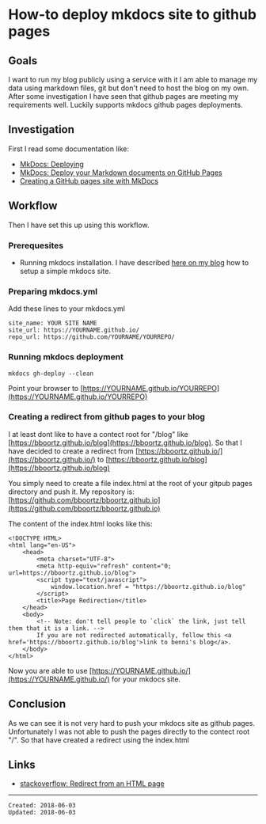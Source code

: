 # How-to deploy mkdocs site to github pages

## Goals

I want to run my blog publicly using a service with it I am able to manage my data using markdown files, git but don't need to host the blog on my own. After some investigation I have seen that github pages are meeting my requirements well. Luckily supports mkdocs github pages deployments.


## Investigation

First I read some documentation like:

* [MkDocs: Deploying](https://www.mkdocs.org/#deploying)
* [MkDocs: Deploy your Markdown documents on GitHub Pages](https://vinta.ws/code/using-mkdocs-to-deploy-your-markdown-documents-on-github-pages.html)
* [Creating a GitHub pages site with MkDocs](https://workbook.craftingdigitalhistory.ca/supporting%20materials/gh-pages/)


## Workflow

Then I have set this up using this workflow.

### Prerequesites

* Running mkdocs installation. I have described [here on my blog](2018_05_27_How-to-build-a-simple-blog-site.md) how to setup a simple mkdocs site.


### Preparing mkdocs.yml

Add these lines to your mkdocs.yml

```
site_name: YOUR SITE NAME
site_url: https://YOURNAME.github.io/
repo_url: https://github.com/YOURNAME/YOURREPO/
```

### Running mkdocs deployment

```
mkdocs gh-deploy --clean
```

Point your browser to [https://YOURNAME.github.io/YOURREPO](https://YOURNAME.github.io/YOURREPO)

### Creating a redirect from github pages to your blog

I at least dont like to have a contect root for "/blog" like [https://bboortz.github.io/blog](https://bboortz.github.io/blog). 
So that I have decided to create a redirect from [https://bboortz.github.io/](https://bboortz.github.io/) to [https://bboortz.github.io/blog](https://bboortz.github.io/blog)

You simply need to create a file index.html at the root of your gitpub pages directory and push it. My repository is: [https://github.com/bboortz/bboortz.github.io](https://github.com/bboortz/bboortz.github.io)


The content of the index.html looks like this:
```
<!DOCTYPE HTML>
<html lang="en-US">
    <head>
        <meta charset="UTF-8">
        <meta http-equiv="refresh" content="0; url=https://bboortz.github.io/blog">
        <script type="text/javascript">
            window.location.href = "https://bboortz.github.io/blog"
        </script>
        <title>Page Redirection</title>
    </head>
    <body>
        <!-- Note: don't tell people to `click` the link, just tell them that it is a link. -->
        If you are not redirected automatically, follow this <a href='https://bboortz.github.io/blog'>link to benni's blog</a>.
    </body>
</html>

```

Now you are able to use [https://YOURNAME.github.io/](https://YOURNAME.github.io/) for your mkdocs site.


## Conclusion

As we can see it is not very hard to push your mkdocs site as github pages. Unfortunately I was not able to push the pages directly to the contect root "/". So that have created a redirect using the index.html


## Links

* [stackoverflow: Redirect from an HTML page](https://stackoverflow.com/questions/5411538/redirect-from-an-html-page)


---------------------------------------
```
Created: 2018-06-03
Updated: 2018-06-03
```
